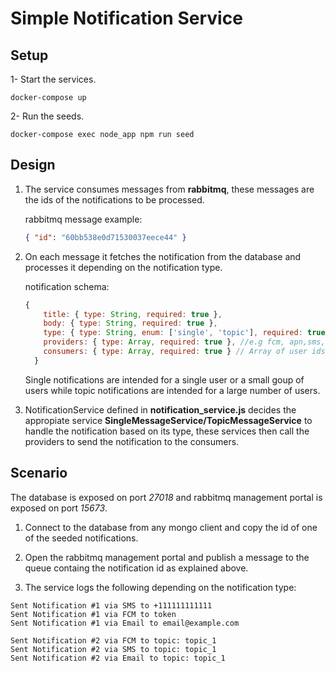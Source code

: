 # Simple Notification Service

## Setup

1- Start the services.

```shell
docker-compose up
```

2- Run the seeds.

```shell
docker-compose exec node_app npm run seed
```

## Design

1. The service consumes messages from **rabbitmq**, these messages are the ids of the notifications to be processed.

   rabbitmq message example:

   ```json
   { "id": "60bb538e0d71530037eece44" }
   ```

2. On each message it fetches the notification from the database and processes it depending on the notification type.

   notification schema:

   ```javascript
   {
       title: { type: String, required: true },
       body: { type: String, required: true },
       type: { type: String, enum: ['single', 'topic'], required: true },
       providers: { type: Array, required: true }, //e.g fcm, apn,sms, email ..etc.
       consumers: { type: Array, required: true } // Array of user ids or topics.
     }
   ```

   Single notifications are intended for a single user or a small goup of users while topic notifications are intended for a large number of users.

3. NotificationService defined in **notification_service.js** decides the appropiate service **SingleMessageService/TopicMessageService** to handle the notification based on its type, these services then call the providers to send the notification to the consumers.

## Scenario

The database is exposed on port _27018_ and rabbitmq management portal is exposed on port _15673_.

1. Connect to the database from any mongo client and copy the id of one of the seeded notifications.

2. Open the rabbitmq management portal and publish a message to the queue containg the notification id as explained above.

3. The service logs the following depending on the notification type:

```
Sent Notification #1 via SMS to +111111111111
Sent Notification #1 via FCM to token
Sent Notification #1 via Email to email@example.com
```

```
Sent Notification #2 via FCM to topic: topic_1
Sent Notification #2 via SMS to topic: topic_1
Sent Notification #2 via Email to topic: topic_1
```
